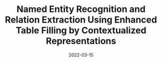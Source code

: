 ---
title: "Named Entity Recognition and Relation Extraction Using Enhanced Table Filling by Contextualized Representations"
authors: Youmi Ma, <b>Tatsuya Hiraoka</b>, Naoaki Okazaki
collection: publications
category: manuscripts
date: 2022-03-15
venue: 'Journal of Natural Language Processing, vol. 29, No. 1, pages 187-223'
paperurl: 'https://www.jstage.jst.go.jp/article/jnlp/29/1/29_187/_article/-char/ja'
---